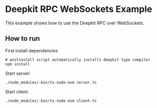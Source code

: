 # Deepkit RPC WebSockets Example

This example shows how to use the Deepkit RPC over WebSockets.

## How to run

First install dependencies

```
# postinstall script automatically installs deepkit type compiler
npm install
```

Start server:

```
./node_modules/.bin/ts-node-esm server.ts
```

Start client:

```
./node_modules/.bin/ts-node-esm client.ts
```
